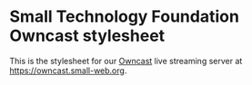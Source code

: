 # Small Technology Foundation Owncast stylesheet

This is the stylesheet for our [Owncast](https://owncast.online) live streaming server at https://owncast.small-web.org.
